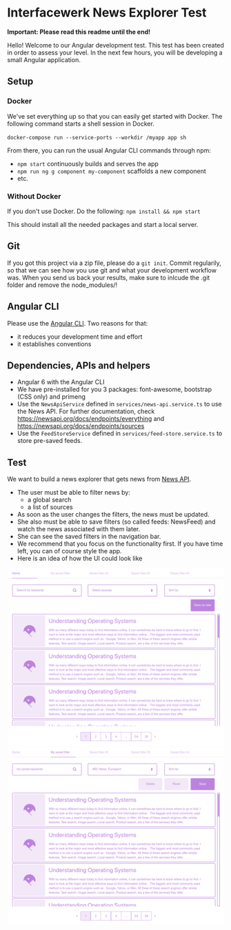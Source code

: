# Interfacewerk News Explorer Test

**Important: Please read this readme until the end!**

Hello! Welcome to our Angular development test. This test has been created in order to assess your level.
In the next few hours, you will be developing a small Angular application.

## Setup

### Docker

We've set everything up so that you can easily get started with Docker. The following command starts a shell session in Docker.

`docker-compose run --service-ports --workdir /myapp app sh`

From there, you can run the usual Angular CLI commands through npm:

* `npm start` continuously builds and serves the app
* `npm run ng g component my-component` scaffolds a new component
* etc.

### Without Docker 

If you don't use Docker. Do the following: `npm install && npm start`

This should install all the needed packages and start a local server.

## Git

If you got this project via a zip file, please do a `git init`. Commit regularily, so that we can see how you use git and what your development workflow was. When you send us back your results, make sure to inlcude the .git folder and remove the node_modules/!

## Angular CLI

Please use the [Angular CLI](https://cli.angular.io/). Two reasons for that:

* it reduces your development time and effort
* it establishes conventions

## Dependencies, APIs and helpers

* Angular 6 with the Angular CLI
* We have pre-installed for you 3 packages: font-awesome, bootstrap (CSS only) and primeng
* Use the `NewsApiService` defined in `services/news-api.service.ts` to use the News API. For further documentation, check https://newsapi.org/docs/endpoints/everything and https://newsapi.org/docs/endpoints/sources
* Use the `FeedStoreService` defined in `services/feed-store.service.ts` to store pre-saved feeds.

## Test

We want to build a news explorer that gets news from [News API](https://newsapi.org/).

* The user must be able to filter news by:
  * a global search
  * a list of sources
* As soon as the user changes the filters, the news must be updated.
* She also must be able to save filters (so called feeds: NewsFeed) and watch the news associated with them later.
* She can see the saved filters in the navigation bar.
* We recommend that you focus on the functionality first. If you have time left, you can of course style the app.
* Here is an idea of how the UI could look like

![docs/Home.png](docs/Home.png)
![docs/Saved.png](docs/Saved.png)


